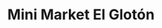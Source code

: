 ---
title: "Mini Market El Glotón"
url: /quinta-normal/mini-market-el-gloton/
shop: Lebensmittel
---